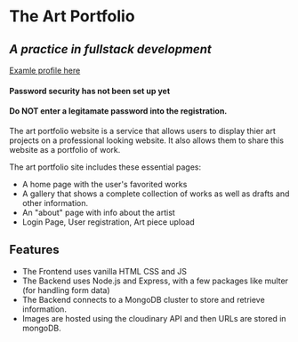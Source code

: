 # The Art Portfolio
## _A practice in fullstack development_

[Examle profile here](https://brennantanner.github.io/artportfolioAPI/index.html?6390fb018946b1412afc38de)

#### Password security has not been set up yet
#### Do NOT enter a legitamate password into the registration. 

The art portfolio website is a service that allows users to display thier art projects on a professional looking website. It also allows them to share this website as a portfolio of work. 

The art portfolio site includes these essential pages:
- A home page with the user's favorited works
- A gallery that shows a complete collection of works as well as drafts and other information.
- An "about" page with info about the artist
- Login Page, User registration, Art piece upload

## Features

- The Frontend uses vanilla HTML CSS and JS
- The Backend uses Node.js and Express, with a few packages like multer (for handling form data)
- The Backend connects to a MongoDB cluster to store and retrieve information.
- Images are hosted using the cloudinary API and then URLs are stored in mongoDB.

